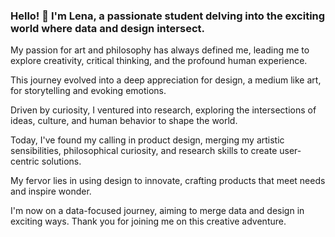 

### Hello! 👋 I'm Lena, a passionate student delving into the exciting world where data and design intersect.

My passion for art and philosophy has always defined me, leading me to explore creativity, critical thinking, and the profound human experience.

This journey evolved into a deep appreciation for design, a medium like art, for storytelling and evoking emotions.

Driven by curiosity, I ventured into research, exploring the intersections of ideas, culture, and human behavior to shape the world.

Today, I've found my calling in product design, merging my artistic sensibilities, philosophical curiosity, and research skills to create user-centric solutions.

My fervor lies in using design to innovate, crafting products that meet needs and inspire wonder.

I'm now on a data-focused journey, aiming to merge data and design in exciting ways. Thank you for joining me on this creative adventure.



